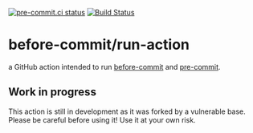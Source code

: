 [![pre-commit.ci status](https://results.pre-commit.ci/badge/github/pre-commit/action/main.svg)](https://results.pre-commit.ci/latest/github/pre-commit/action/main)
[![Build Status](https://github.com/pre-commit/action/workflows/deploy/badge.svg)](https://github.com/pre-commit/action/actions)

before-commit/run-action
=================

a GitHub action intended to run [before-commit](https://github.com/before-commit/before-commit) and [pre-commit](https://github.com/pre-commit/pre-commit).

## Work in progress

This action is still in development as it was forked by a vulnerable base. Please be careful before using it! Use it at your own risk.
